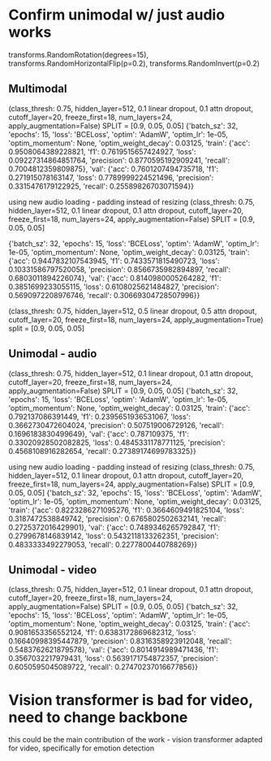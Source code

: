 # Confirm unimodal w/ just audio works

transforms.RandomRotation(degrees=15),
transforms.RandomHorizontalFlip(p=0.2),
transforms.RandomInvert(p=0.2)
## Multimodal 
(class_thresh: 0.75, hidden_layer=512, 0.1 linear dropout, 0.1 attn dropout, cutoff_layer=20, freeze_first=18, num_layers=24, apply_augmentation=False)
SPLIT = [0.9, 0.05, 0.05]
{'batch_sz': 32,
 'epochs': 15,
 'loss': 'BCELoss',
 'optim': 'AdamW',
 'optim_lr': 1e-05,
 'optim_momentum': None,
 'optim_weight_decay': 0.03125,
 'train': {'acc': 0.9508064389228821,
           'f1': 0.7619515657424927,
           'loss': 0.09227314864851764,
           'precision': 0.8770595192909241,
           'recall': 0.7004812359809875},
 'val': {'acc': 0.7601207494735718,
         'f1': 0.271915078163147,
         'loss': 0.7789999224521496,
         'precision': 0.3315476179122925,
         'recall': 0.25589826703071594}}

using new audio loading - padding instead of resizing
(class_thresh: 0.75, hidden_layer=512, 0.1 linear dropout, 0.1 attn dropout, cutoff_layer=20, freeze_first=18, num_layers=24, apply_augmentation=False)
SPLIT = [0.9, 0.05, 0.05]

{'batch_sz': 32,
 'epochs': 15,
 'loss': 'BCELoss',
 'optim': 'AdamW',
 'optim_lr': 1e-05,
 'optim_momentum': None,
 'optim_weight_decay': 0.03125,
 'train': {'acc': 0.9447832107543945,
           'f1': 0.7433571815490723,
           'loss': 0.10331586797520058,
           'precision': 0.8566735982894897,
           'recall': 0.6803011894226074},
 'val': {'acc': 0.8140980005264282,
         'f1': 0.3851699233055115,
         'loss': 0.6108025621484827,
         'precision': 0.5690972208976746,
         'recall': 0.30669304728507996}}

(class_thresh: 0.75, hidden_layer=512, 0.5 linear dropout, 0.5 attn dropout, cutoff_layer=20, freeze_first=18, num_layers=24, apply_augmentation=True)
split = [0.9, 0.05, 0.05]

## Unimodal - audio
(class_thresh: 0.75, hidden_layer=512, 0.1 linear dropout, 0.1 attn dropout, cutoff_layer=20, freeze_first=18, num_layers=24, apply_augmentation=False)
SPLIT = [0.9, 0.05, 0.05]
{'batch_sz': 32,
 'epochs': 15,
 'loss': 'BCELoss',
 'optim': 'AdamW',
 'optim_lr': 1e-05,
 'optim_momentum': None,
 'optim_weight_decay': 0.03125,
 'train': {'acc': 0.792137086391449,
           'f1': 0.2395651936531067,
           'loss': 0.3662730472604024,
           'precision': 0.507519006729126,
           'recall': 0.1696183830499649},
 'val': {'acc': 0.787109375,
         'f1': 0.33020928502082825,
         'loss': 0.4845331178771125,
         'precision': 0.4568108916282654,
         'recall': 0.27389174699783325}}

using new audio loading - padding instead of resizing
(class_thresh: 0.75, hidden_layer=512, 0.1 linear dropout, 0.1 attn dropout, cutoff_layer=20, freeze_first=18, num_layers=24, apply_augmentation=False)
SPLIT = [0.9, 0.05, 0.05]
{'batch_sz': 32,
 'epochs': 15,
 'loss': 'BCELoss',
 'optim': 'AdamW',
 'optim_lr': 1e-05,
 'optim_momentum': None,
 'optim_weight_decay': 0.03125,
 'train': {'acc': 0.8223286271095276,
           'f1': 0.3664609491825104,
           'loss': 0.3187472538849742,
           'precision': 0.6765802502632141,
           'recall': 0.2725372016429901},
 'val': {'acc': 0.7489346265792847,
         'f1': 0.2799678146839142,
         'loss': 0.5432118133262351,
         'precision': 0.4833333492279053,
         'recall': 0.2277800440788269}}



## Unimodal - video
(class_thresh: 0.75, hidden_layer=512, 0.1 linear dropout, 0.1 attn dropout, cutoff_layer=20, freeze_first=18, num_layers=24, apply_augmentation=False)
SPLIT = [0.9, 0.05, 0.05]
{'batch_sz': 32,
 'epochs': 15,
 'loss': 'BCELoss',
 'optim': 'AdamW',
 'optim_lr': 1e-05,
 'optim_momentum': None,
 'optim_weight_decay': 0.03125,
 'train': {'acc': 0.9081653356552124,
           'f1': 0.6383172869682312,
           'loss': 0.16640998395447879,
           'precision': 0.8316358923912048,
           'recall': 0.5483762621879578},
 'val': {'acc': 0.8014914989471436,
         'f1': 0.3567032217979431,
         'loss': 0.5639171754872357,
         'precision': 0.6050595045089722,
         'recall': 0.27470237016677856}}

# Vision transformer is bad for video, need to change backbone
this could be the main contribution of the work - vision transformer adapted for video, 
specifically for emotion detection 